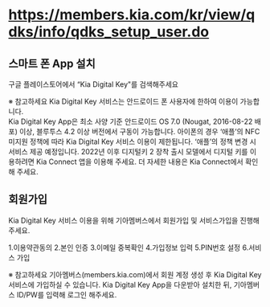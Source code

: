 # https://members.kia.com/kr/view/qdks/info/qdks_setup_user.do

## 스마트 폰 App 설치

구글 플레이스토어에서 “Kia Digital Key"를 검색해주세요

※ 참고하세요
Kia Digital Key 서비스는 안드로이드 폰 사용자에 한하여 이용이 가능합니다.  
Kia Digital Key App은 최소 사양 기준 안드로이드 OS 7.0 (Nougat, 2016-08-22 배포) 이상, 블루투스 4.2 이상 버전에서 구동이 가능합니다.
아이폰의 경우 ‘애플’의 NFC 미지원 정책에 따라 Kia Digital Key 서비스 이용이 제한됩니다. ‘애플’의 정책 변경 시 서비스 제공 예정입니다.
2022년 이후 디지털키 2 장착 출시 모델에서 디지털 키를 이용하려면 Kia Connect 앱을 이용해 주세요. 더 자세한 내용은 Kia Connect에서 확인해 주세요.  

## 회원가입

Kia Digital Key 서비스 이용을 위해 기아멤버스에서 회원가입 및 서비스가입을 진행해주세요.

1.이용약관동의
2.본인 인증
3.이메일 중복확인
4.가입정보 입력
5.PIN번호 설정
6.서비스 가입

※ 참고하세요
기아멤버스(members.kia.com)에서 회원 계정 생성 후 Kia Digital Key 서비스에 가입하실 수 있습니다.
Kia Digital Key App을 다운받아 설치한 뒤, 기아멤버스 ID/PW를 입력해 로그인 해주세요.